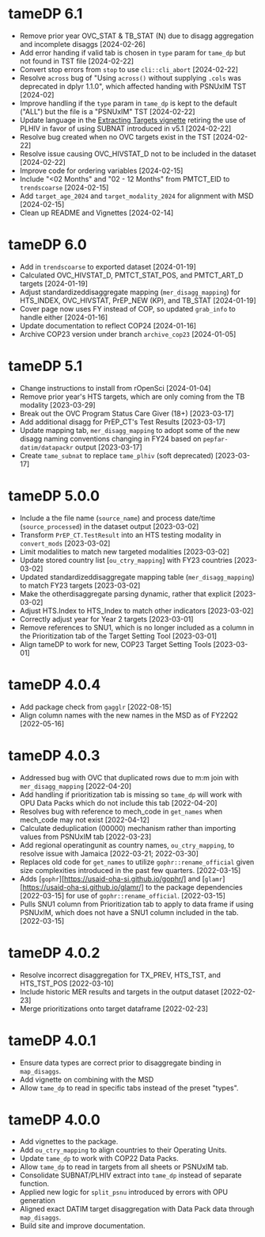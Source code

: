 # tameDP 6.1
* Remove prior year OVC_STAT & TB_STAT (N) due to disagg aggregation and incomplete disaggs [2024-02-26]
* Add error handing if valid tab is chosen in `type` param for `tame_dp` but not found in TST file [2024-02-22]
* Convert stop errors from `stop` to use `cli::cli_abort` [2024-02-22]
* Resolve `across` bug of "Using `across()` without supplying `.cols` was deprecated in dplyr 1.1.0", which affected handing with PSNUxIM TST [2024-02]
* Improve handling if the `type` param in `tame_dp` is kept to the default ("ALL") but the file is a "PSNUxIM" TST [2024-02-22] 
* Update language in the [Extracting Targets vignette](extracting-targets.html) retiring the use of PLHIV in favor of using SUBNAT introduced in v5.1 [2024-02-22]
* Resolve bug created when no OVC targets exist in the TST [2024-02-22]
* Resolve issue causing OVC_HIVSTAT_D not to be included in the dataset [2024-02-22]
* Improve code for ordering variables [2024-02-15]
* Include "<02 Months" and "02 - 12 Months" from PMTCT_EID to `trendscoarse` [2024-02-15]
* Add `target_age_2024` and `target_modality_2024` for alignment with MSD [2024-02-15] 
* Clean up README and Vignettes [2024-02-14]

# tameDP 6.0
* Add in `trendscoarse` to exported dataset [2024-01-19]
* Calculated OVC_HIVSTAT_D, PMTCT_STAT_POS, and PMTCT_ART_D targets [2024-01-19]
* Adjust standardizeddisaggregate mapping (`mer_disagg_mapping`) for HTS_INDEX, OVC_HIVSTAT, PrEP_NEW (KP), and TB_STAT [2024-01-19]
* Cover page now uses FY instead of COP, so updated `grab_info` to handle either [2024-01-16]
* Update documentation to reflect COP24 [2024-01-16]
* Archive COP23 version under branch `archive_cop23` [2024-01-05]

# tameDP 5.1
* Change instructions to install from rOpenSci [2024-01-04]
* Remove prior year's HTS targets, which are only coming from the TB modality [2023-03-29]
* Break out the OVC Program Status Care Giver (18+) [2023-03-17]
* Add additional disagg for PrEP_CT's Test Results [2023-03-17] 
* Update mapping tab, `mer_disagg_mapping` to adopt some of the new disagg naming conventions changing in FY24 based on `pepfar-datim/datapackr` output [2023-03-17] 
* Create `tame_subnat` to replace `tame_plhiv` (soft deprecated) [2023-03-17] 

# tameDP 5.0.0
* Include a the file name (`source_name`) and process date/time (`source_processed`) in the dataset output [2023-03-02] 
* Transform `PrEP_CT.TestResult` into an HTS testing modality in `convert_mods` [2023-03-02]
* Limit modalities to match new targeted modalities [2023-03-02]
* Update stored country list [`ou_ctry_mapping`] with FY23 countries [2023-03-02]
* Updated standardizeddisaggregate mapping table (`mer_disagg_mapping`) to match FY23 targets [2023-03-02]
* Make the otherdisaggregate parsing dynamic, rather that explicit [2023-03-02]
* Adjust HTS.Index to HTS_Index to match other indicators [2023-03-02]
* Correctly adjust year for Year 2 targets [2023-03-01]
* Remove references to SNU1, which is no longer included as a column in the Prioritization tab of the Target Setting Tool [2023-03-01]
* Align tameDP to work for new, COP23 Target Setting Tools [2023-03-01]

# tameDP 4.0.4
* Add package check from `gagglr` [2022-08-15]
* Align column names with the new names in the MSD as of FY22Q2 [2022-05-16]

# tameDP 4.0.3
* Addressed bug with OVC that duplicated rows due to m:m join with `mer_disagg_mapping` [2022-04-20]
* Add handling if prioritization tab is missing so `tame_dp` will work with OPU Data Packs which do not include this tab [2022-04-20]
* Resolves bug with reference to mech_code in `get_names` when mech_code may not exist [2022-04-12]
* Calculate deduplication (00000) mechanism rather than importing values from PSNUxIM tab [2022-03-23]
* Add regional operatingunit as country names, `ou_ctry_mapping`, to resolve issue with Jamaica [2022-03-21; 2022-03-30]
* Replaces old code for `get_names` to utilize `gophr::rename_official` given size complexities introduced in the past few quarters. [2022-03-15]
* Adds [`gophr`][https://usaid-oha-si.github.io/gophr/] and [`glamr`][https://usaid-oha-si.github.io/glamr/] to the package dependencies [2022-03-15] for use of `gophr::rename_official`. [2022-03-15]
* Pulls SNU1 column from Prioritization tab to apply to data frame if using PSNUxIM, which does not have a SNU1 column included in the tab. [2022-03-15]

# tameDP 4.0.2
* Resolve incorrect disaggregation for TX_PREV, HTS_TST, and HTS_TST_POS [2022-03-10]
* Include historic MER results and targets in the output dataset [2022-02-23]
* Merge prioritizations onto target dataframe [2022-02-23]

# tameDP 4.0.1
* Ensure data types are correct prior to disaggregate binding in `map_disaggs`.
* Add vignette on combining with the MSD
* Allow `tame_dp` to read in specific tabs instead of the preset "types".

# tameDP 4.0.0
* Add vignettes to the package.
* Add `ou_ctry_mapping` to align countries to their Operating Units.
* Update `tame_dp` to work with COP22 Data Packs.
* Allow `tame_dp` to read in targets from all sheets or PSNUxIM tab.
* Consolidate SUBNAT/PLHIV extract into `tame_dp` instead of separate function.
* Applied new logic for `split_psnu` introduced by errors with OPU generation
* Aligned exact DATIM target disaggregation with Data Pack data through `map_disaggs`.
* Build site and improve documentation.
